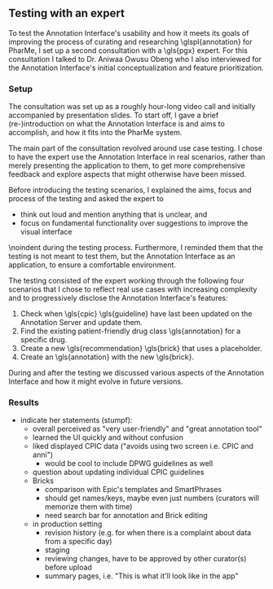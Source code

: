 ## Testing with an expert

To test the Annotation Interface's usability and how it meets its goals of
improving the process of curating and researching \glspl{annotation} for PharMe,
I set up a second consultation with a \gls{pgx} expert. For this consultation I
talked to Dr. Aniwaa Owusu Obeng who I also interviewed for the Annotation
Interface's initial conceptualization and feature prioritization.

### Setup

The consultation was set up as a roughly hour-long video call and initially
accompanied by presentation slides. To start off, I gave a brief
(re-)introduction on what the Annotation Interface is and aims to accomplish,
and how it fits into the PharMe system.

The main part of the consultation revolved around use case testing. I chose to
have the expert use the Annotation Interface in real scenarios, rather than
merely presenting the application to them, to get more comprehensive feedback
and explore aspects that might otherwise have been missed.

Before introducing the testing scenarios, I explained the aims, focus and
process of the testing and asked the expert to

- think out loud and mention anything that is unclear, and
- focus on fundamental functionality over suggestions to improve the visual
  interface

\noindent during the testing process. Furthermore, I reminded them that the
testing is not meant to test them, but the Annotation Interface as an
application, to ensure a comfortable environment.

The testing consisted of the expert working through the following four scenarios
that I chose to reflect real use cases with increasing complexity and to
progressively disclose the Annotation Interface's features:

1. Check when \gls{cpic} \gls{guideline} have last been updated on the
   Annotation Server and update them.
2. Find the existing patient-friendly drug class \gls{annotation} for a specific
   drug.
3. Create a new \gls{recommendation} \gls{brick} that uses a placeholder.
4. Create an \gls{annotation} with the new \gls{brick}.

During and after the testing we discussed various aspects of the Annotation
Interface and how it might evolve in future versions.

### Results

- indicate her statements (stumpf):
  - overall perceived as "very user-friendly" and "great annotation tool"
  - learned the UI quickly and without confusion
  - liked displayed CPIC data ("avoids using two screen i.e. CPIC and anni")
    - would be cool to include DPWG guidelines as well
  - question about updating individual CPIC guidelines
  - Bricks
    - comparison with Epic's templates and SmartPhrases
    - should get names/keys, maybe even just numbers (curators will memorize
      them with time)
    - need search bar for annotation and Brick editing
  - in production setting
    - revision history (e.g. for when there is a complaint about data from a
      specific day)
    - staging
    - reviewing changes, have to be approved by other curator(s) before upload
    - summary pages, i.e. "This is what it'll look like in the app"

